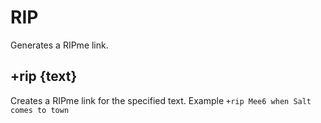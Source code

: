 # RIP
Generates a RIPme link.
## +rip {text}
Creates a RIPme link for the specified text.
Example `+rip Mee6 when Salt comes to town`